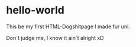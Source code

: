 # hello-world
This be my first HTML-Dogshitpage I made fur uni.

Don´t judge me, I know it ain´t alright xD